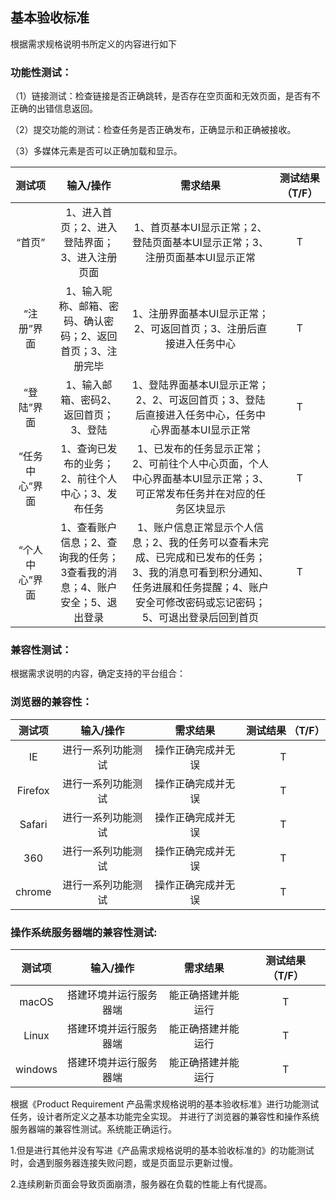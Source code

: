 ## 基本验收标准  
根据需求规格说明书所定义的内容进行如下
### 功能性测试：

（1）链接测试：检查链接是否正确跳转，是否存在空页面和无效页面，是否有不正确的出错信息返回。

（2）提交功能的测试：检查任务是否正确发布，正确显示和正确被接收。

（3）多媒体元素是否可以正确加载和显示。


|测试项 | 输入/操作 | 需求结果 | 测试结果 （T/F）|
|:--:|:--:|:--:|:--:
|“首页” | 1、进入首页；2、进入登陆界面；3、进入注册页面| 1、首页基本UI显示正常；2、登陆页面基本UI显示正常；3、注册页面基本UI显示正常|T|
|“注册”界面 | 1、输入昵称、邮箱、密码、确认密码；2、返回首页；3、注册完毕| 1、注册界面基本UI显示正常；2、可返回首页；3、注册后直接进入任务中心| T |
|“登陆”界面 | 1、输入邮箱、密码2、返回首页；3、登陆| 1、登陆界面基本UI显示正常；2、2、可返回首页；3、登陆后直接进入任务中心，任务中心界面基本UI显示正常| T |
|“任务中心”界面 | 1、查询已发布的业务；2、前往个人中心；3、发布任务| 1、已发布的任务显示正常；2、可前往个人中心页面，个人中心界面基本UI显示正常；3、可正常发布任务并在对应的任务区块显示| T |
|“个人中心”界面 | 1、查看账户信息；2、查询我的任务；3查看我的消息；4、账户安全；5、退出登录| 1、账户信息正常显示个人信息；2、我的任务可以查看未完成、已完成和已发布的任务；3、我的消息可看到积分通知、任务进展和任务提醒；4、账户安全可修改密码或忘记密码；5、可退出登录后回到首页| T | 


### 兼容性测试：
根据需求说明的内容，确定支持的平台组合：
### 浏览器的兼容性：
|测试项 | 输入/操作 | 需求结果 | 测试结果 （T/F）|
|:--:|:--:|:--:|:--:
|IE| 进行一系列功能测试 |操作正确完成并无误|T|
|Firefox| 进行一系列功能测试 |操作正确完成并无误|T|
|Safari| 进行一系列功能测试 |操作正确完成并无误|T|
|360| 进行一系列功能测试 |操作正确完成并无误|T|
|chrome| 进行一系列功能测试 |操作正确完成并无误|T|

### 操作系统服务器端的兼容性测试:
|测试项 | 输入/操作 | 需求结果 | 测试结果 （T/F）|
|:--:|:--:|:--:|:--:
|macOS| 搭建环境并运行服务器端 | 能正确搭建并能运行|T|
|Linux| 搭建环境并运行服务器端 | 能正确搭建并能运行|T|
|windows| 搭建环境并运行服务器端 | 能正确搭建并能运行|T|



根据《Product Requirement 产品需求规格说明的基本验收标准》进行功能测试任务，设计者所定义之基本功能完全实现。
并进行了浏览器的兼容性和操作系统服务器端的兼容性测试。系统能正确运行。

1.但是进行其他并没有写进《产品需求规格说明的基本验收标准的》的功能测试时，会遇到服务器连接失败问题，或是页面显示更新过慢。

2.连续刷新页面会导致页面崩溃，服务器在负载的性能上有代提高。




